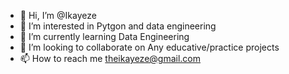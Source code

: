 - 👋 Hi, I’m @Ikayeze
- 👀 I’m interested in Pytgon and data engineering 
- 🌱 I’m currently learning Data Engineering 
- 💞️ I’m looking to collaborate on Any educative/practice projects
- 📫 How to reach me theikayeze@gmail.com

<!---
Ikayeze/Ikayeze is a ✨ special ✨ repository because its `README.md` (this file) appears on your GitHub profile.
You can click the Preview link to take a look at your changes.
--->
